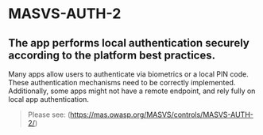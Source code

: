 # MASVS-AUTH-2

## The app performs local authentication securely according to the platform best practices.

Many apps allow users to authenticate via biometrics or a local PIN code. These authentication mechanisms need to be correctly implemented. Additionally, some apps might not have a remote endpoint, and rely fully on local app authentication.

> Please see: (https://mas.owasp.org/MASVS/controls/MASVS-AUTH-2/)